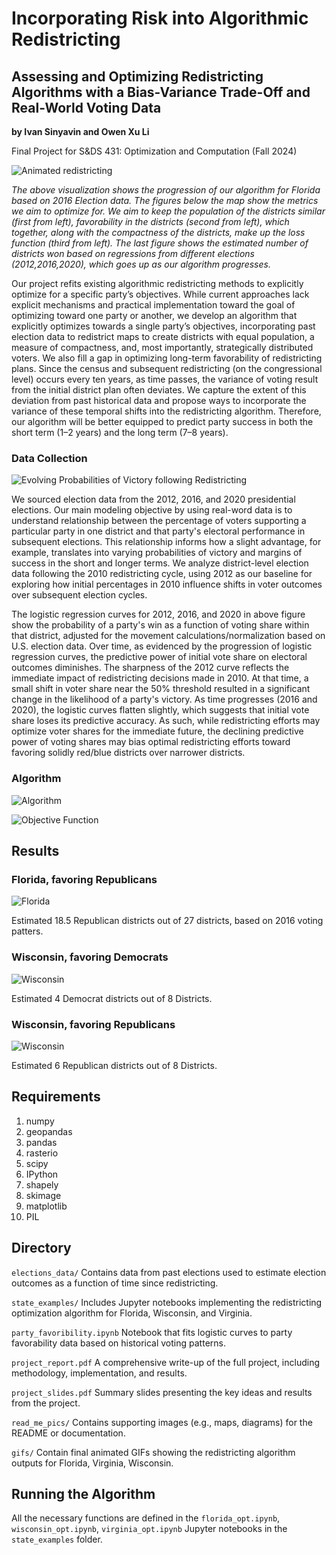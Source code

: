 # Incorporating Risk into Algorithmic Redistricting
## Assessing and Optimizing Redistricting Algorithms with a Bias-Variance Trade-Off and Real-World Voting Data
**by Ivan Sinyavin and Owen Xu Li**
 
Final Project for S&DS 431: Optimization and Computation (Fall 2024)

![Animated redistricting](gifs/gif/district_optimization.gif)

*The above visualization shows the progression of our algorithm for Florida based on 2016 Election data. The figures below the map show the metrics we aim to optimize for. We aim to keep the population of the districts similar (first from left), favorability in the districts (second from left), which together, along with the compactness of the districts, make up the loss function (third from left). The last figure shows the estimated number of districts won based on regressions from different elections (2012,2016,2020), which goes up as our algorithm progresses.* 

Our project refits existing algorithmic redistricting methods to explicitly optimize for a specific party’s objectives. While current approaches lack explicit mechanisms and practical implementation toward the goal of optimizing toward one party or another, we develop an algorithm that explicitly optimizes towards a single
party’s objectives, incorporating past election data to redistrict maps to create districts with equal
population, a measure of compactness, and, most importantly, strategically distributed voters. We also fill a
gap in optimizing long-term favorability of redistricting plans. Since the census and subsequent
redistricting (on the congressional level) occurs every ten years, as time passes, the variance of
voting result from the initial district plan often deviates. We capture the extent of this deviation
from past historical data and propose ways to incorporate the variance of these temporal shifts
into the redistricting algorithm. Therefore, our algorithm will be better equipped to predict party
success in both the short term (1–2 years) and the long term (7–8 years).

### Data Collection
![Evolving Probabilities of Victory following Redistricting](read_me_pics/logistic_curves.png)

We sourced election data from the 2012, 2016, and 2020 presidential elections. Our main modeling objective by using real-word data is to understand relationship between the percentage of voters supporting a particular party in one district and that party's electoral performance in subsequent elections. This relationship informs how a slight advantage, for example, translates into varying probabilities of victory and margins of success in the short and longer terms. We analyze district-level election data following the 2010 redistricting cycle, using 2012 as our baseline for exploring how initial percentages in 2010 influence shifts in voter outcomes over subsequent election cycles. 

The logistic regression curves for 2012, 2016, and 2020 in above figure show the probability of a party's win as a function of voting share within that district, adjusted for the movement calculations/normalization based on U.S. election data. Over time, as evidenced by the progression of logistic regression curves, the predictive power of initial vote share on electoral outcomes diminishes. The sharpness of the 2012 curve reflects the immediate impact of redistricting decisions made in 2010. At that time, a small shift in voter share near the 50% threshold resulted in a significant change in the likelihood of a party's victory. As time progresses (2016 and 2020), the logistic curves flatten slightly, which suggests that initial vote share loses its predictive accuracy. As such, while redistricting efforts may optimize voter shares for the immediate future, the declining predictive power of voting shares may bias optimal redistricting efforts toward favoring solidly red/blue districts over narrower districts.

### Algorithm

![Algorithm](read_me_pics/algorithm.png)

![Objective Function](read_me_pics/objective_function.png)

## Results

### Florida, favoring Republicans

![Florida](read_me_pics/florida_1.png)

Estimated 18.5 Republican districts out of 27 districts, based on 2016 voting patters. 

### Wisconsin, favoring Democrats

![Wisconsin](read_me_pics/wisconsin_1.png)

Estimated 4 Democrat districts out of 8 Districts.

### Wisconsin, favoring Republicans

![Wisconsin](read_me_pics/wisconsin_2.png)

Estimated 6 Republican districts out of 8 Districts.

## Requirements
1. numpy
2. geopandas
3. pandas
4. rasterio
5. scipy
6. IPython
7. shapely
8. skimage
9. matplotlib
10. PIL

## Directory

`elections_data/`
Contains data from past elections used to estimate election outcomes as a function of time since redistricting.

`state_examples/`
Includes Jupyter notebooks implementing the redistricting optimization algorithm for Florida, Wisconsin, and Virginia.

`party_favoribility.ipynb`
Notebook that fits logistic curves to party favorability data based on historical voting patterns.

`project_report.pdf`
A comprehensive write-up of the full project, including methodology, implementation, and results.

`project_slides.pdf`
Summary slides presenting the key ideas and results from the project.

`read_me_pics/`
Contains supporting images (e.g., maps, diagrams) for the README or documentation.

`gifs/`
Contain final animated GIFs showing the redistricting algorithm outputs for Florida, Virginia, Wisconsin.

## Running the Algorithm
All the necessary functions are defined in the `florida_opt.ipynb`, `wisconsin_opt.ipynb`, `virginia_opt.ipynb` Jupyter notebooks in the `state_examples` folder. 
 
